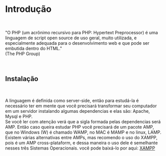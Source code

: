 <h1>Introdução</h1>
<br/>
<p>
  "O PHP (um acrônimo recursivo para PHP: Hypertext Preprocessor) é uma linguagem de script open source de uso geral, muito utilizada, e especialmente adequada para o desenvolvimento web e que pode ser embutida dentro do HTML."
  <br/>
  (The PHP Group)
</p>
<br/>
<h2>Instalação</h2>
<br/>
<p>
  A linguagem é definida como server-side, então para estudá-la é necessário ter em mente que você precisará transformar seu computador em um servidor instalando algumas dependencias e elas são: Apache, Mysql e PHP.<br/>
  Se você ler com atenção verá que a sigla formada pelas dependencias será AMP. Então caso queira estudar PHP você precisará de um pacote AMP, que no Windows (W) é chamado WAMP, no MAC é MAMP e no linux, LAMP.
  Existem várias alternativas entre AMPs, mas recomendo o uso do XAMPP, pois é um AMP cross-plataform, e dessa maneira o uso dele é semelhante nesses três Sistemas Operacionais.
  você pode baixá-lo por aqui: <a href="https://www.apachefriends.org/pt_br/download.html" target="blank">XAMPP</a>
</p>
